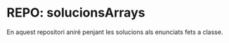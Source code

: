 # REPO: solucionsArrays

En aquest repositori aniré penjant les solucions als enunciats fets a classe.

